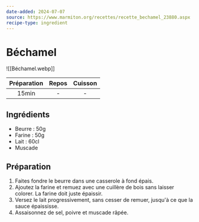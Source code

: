 ```yaml
---
date-added: 2024-07-07
source: https://www.marmiton.org/recettes/recette_bechamel_23880.aspx
recipe-type: ingredient
---
```


# Béchamel

![[Béchamel.webp]]

| Préparation | Repos | Cuisson |
|:-----------:|:-----:|:-------:|
|    15min    |   -   |    -    |

## Ingrédients

- Beurre : 50g
- Farine : 50g
- Lait : 60cl
- Muscade

## Préparation

1. Faites fondre le beurre dans une casserole à fond épais.
2. Ajoutez la farine et remuez avec une cuillère de bois sans laisser colorer. La farine doit juste épaissir.
3. Versez le lait progressivement, sans cesser de remuer, jusqu'à ce que la sauce épaississe.
4. Assaisonnez de sel, poivre et muscade râpée.
